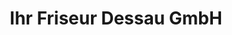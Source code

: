 ---
title: "Ihr Friseur Dessau GmbH"
url: /dessau-rosslau/ihr-friseur-dessau-gmbh/
shop: Friseur
---